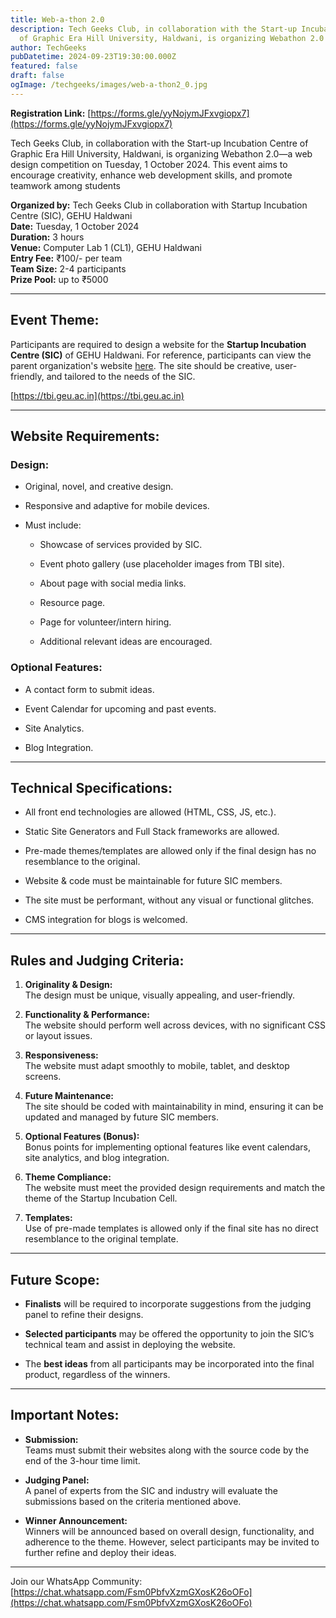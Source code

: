 ```yaml
---
title: Web-a-thon 2.0
description: Tech Geeks Club, in collaboration with the Start-up Incubation Cell
  of Graphic Era Hill University, Haldwani, is organizing Webathon 2.0
author: TechGeeks
pubDatetime: 2024-09-23T19:30:00.000Z
featured: false
draft: false
ogImage: /techgeeks/images/web-a-thon2_0.jpg
---
```

**Registration Link:** [https://forms.gle/yyNojymJFxvgiopx7](https://forms.gle/yyNojymJFxvgiopx7)

Tech Geeks Club, in collaboration with the Start-up Incubation Centre of Graphic Era Hill University, Haldwani, is organizing Webathon 2.0—a web design competition on Tuesday, 1 October 2024. This event aims to encourage creativity, enhance web development skills, and promote teamwork among students

**Organized by:** Tech Geeks Club in collaboration with Startup Incubation Centre (SIC), GEHU Haldwani  
**Date:** Tuesday, 1 October 2024  
**Duration:** 3 hours  
**Venue:** Computer Lab 1 (CL1), GEHU Haldwani  
**Entry Fee:** ₹100/- per team  
**Team Size:** 2-4 participants  
**Prize Pool:** up to ₹5000

* * *

## Event Theme:

Participants are required to design a website for the **Startup Incubation Centre (SIC)** of GEHU Haldwani. For reference, participants can view the parent organization's website [here](https://tbi.geu.ac.in). The site should be creative, user-friendly, and tailored to the needs of the SIC.

[https://tbi.geu.ac.in](https://tbi.geu.ac.in)

* * *

## Website Requirements:

### **Design:**

*   Original, novel, and creative design.
    
*   Responsive and adaptive for mobile devices.
    
*   Must include:
    
    *   Showcase of services provided by SIC.
        
    *   Event photo gallery (use placeholder images from TBI site).
        
    *   About page with social media links.
        
    *   Resource page.
        
    *   Page for volunteer/intern hiring.
        
    *   Additional relevant ideas are encouraged.
        

### **Optional Features:**

*   A contact form to submit ideas.
    
*   Event Calendar for upcoming and past events.
    
*   Site Analytics.
    
*   Blog Integration.
    

* * *

## Technical Specifications:

*   All front end technologies are allowed (HTML, CSS, JS, etc.).
    
*   Static Site Generators and Full Stack frameworks are allowed.
    
*   Pre-made themes/templates are allowed only if the final design has no resemblance to the original.
    
*   Website & code must be maintainable for future SIC members.
    
*   The site must be performant, without any visual or functional glitches.
    
*   CMS integration for blogs is welcomed.
    

* * *

## Rules and Judging Criteria:

1.  **Originality & Design:**  
    The design must be unique, visually appealing, and user-friendly.
    
2.  **Functionality & Performance:**  
    The website should perform well across devices, with no significant CSS or layout issues.
    
3.  **Responsiveness:**  
    The website must adapt smoothly to mobile, tablet, and desktop screens.
    
4.  **Future Maintenance:**  
    The site should be coded with maintainability in mind, ensuring it can be updated and managed by future SIC members.
    
5.  **Optional Features (Bonus):**  
    Bonus points for implementing optional features like event calendars, site analytics, and blog integration.
    
6.  **Theme Compliance:**  
    The website must meet the provided design requirements and match the theme of the Startup Incubation Cell.
    
7.  **Templates:**  
    Use of pre-made templates is allowed only if the final site has no direct resemblance to the original template.
    

* * *

## Future Scope:

*   **Finalists** will be required to incorporate suggestions from the judging panel to refine their designs.
    
*   **Selected participants** may be offered the opportunity to join the SIC’s technical team and assist in deploying the website.
    
*   The **best ideas** from all participants may be incorporated into the final product, regardless of the winners.
    

* * *

## Important Notes:

*   **Submission:**  
    Teams must submit their websites along with the source code by the end of the 3-hour time limit.
    
*   **Judging Panel:**  
    A panel of experts from the SIC and industry will evaluate the submissions based on the criteria mentioned above.
    
*   **Winner Announcement:**  
    Winners will be announced based on overall design, functionality, and adherence to the theme. However, select participants may be invited to further refine and deploy their ideas.
    

* * *

Join our WhatsApp Community: [https://chat.whatsapp.com/Fsm0PbfvXzmGXosK26oOFo](https://chat.whatsapp.com/Fsm0PbfvXzmGXosK26oOFo)